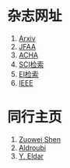 # 杂志网址
1. <a href="https://arxiv.org/">Arxiv</a> 
2. <a href="https://www.springer.com/journal/41">JFAA</a> 
3. <a href="https://www.sciencedirect.com/journal/applied-and-computational-harmonic-analysis">ACHA</a>
4. <a href="https://www.webofknowledge.com">SCI检索</a> 
5. <a href="http://www.engineeringvillage.com">EI检索</a> 
6. <a href="http://ieeexplore.ieee.org/">IEEE</a>

# 同行主页
1. <a href="https://blog.nus.edu.sg/matzuows/">Zuowei Shen</a>
2. <a href="https://as.vanderbilt.edu/math/bio/?who=akram-aldroubi">Aldroubi</a>
3. <a href="https://webee.technion.ac.il/Sites/People/YoninaEldar/index.php">Y. Eldar</a>
